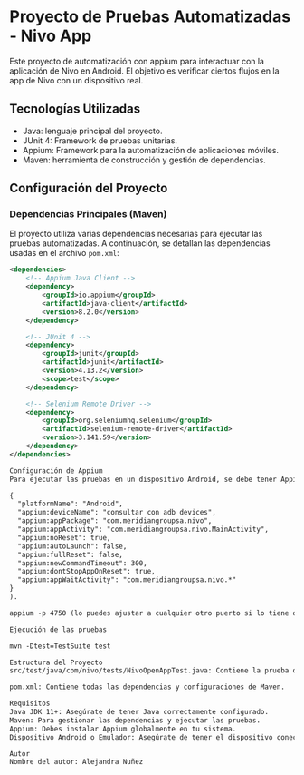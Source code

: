 # Proyecto de Pruebas Automatizadas - Nivo App

Este proyecto de automatización con appium para interactuar con la aplicación de Nivo en Android. El objetivo es verificar ciertos flujos en la app de Nivo con un dispositivo real.

## Tecnologías Utilizadas

- Java: lenguaje principal del proyecto.
- JUnit 4: Framework de pruebas unitarias.
- Appium: Framework para la automatización de aplicaciones móviles.
- Maven: herramienta de construcción y gestión de dependencias.

## Configuración del Proyecto

### Dependencias Principales (Maven)

El proyecto utiliza varias dependencias necesarias para ejecutar las pruebas automatizadas. A continuación, se detallan las dependencias usadas en el archivo `pom.xml`:

```xml
<dependencies>
    <!-- Appium Java Client -->
    <dependency>
        <groupId>io.appium</groupId>
        <artifactId>java-client</artifactId>
        <version>8.2.0</version>
    </dependency>

    <!-- JUnit 4 -->
    <dependency>
        <groupId>junit</groupId>
        <artifactId>junit</artifactId>
        <version>4.13.2</version>
        <scope>test</scope>
    </dependency>

    <!-- Selenium Remote Driver -->
    <dependency>
        <groupId>org.seleniumhq.selenium</groupId>
        <artifactId>selenium-remote-driver</artifactId>
        <version>3.141.59</version>
    </dependency>
</dependencies>

Configuración de Appium
Para ejecutar las pruebas en un dispositivo Android, se debe tener Appium instalado y configurado detalles de configuracion (Server Address: localhost, Server Port: 4750, check: Allow CORS, check: Relaxed Security), configuracion appium inspector (Server Address: localhost, Server Port: 4750, Remote Path: /wd/hub, Advanced Settings: check: Allow Unauthorized Certificates, JSON Representation:

{
  "platformName": "Android",
  "appium:deviceName": "consultar con adb devices",
  "appium:appPackage": "com.meridiangroupsa.nivo",
  "appium:appActivity": "com.meridiangroupsa.nivo.MainActivity",
  "appium:noReset": true,
  "appium:autoLaunch": false,
  "appium:fullReset": false,
  "appium:newCommandTimeout": 300,
  "appium:dontStopAppOnReset": true,
  "appium:appWaitActivity": "com.meridiangroupsa.nivo.*"
}
).

appium -p 4750 (lo puedes ajustar a cualquier otro puerto si lo tiene ocupado)

Ejecución de las pruebas

mvn -Dtest=TestSuite test

Estructura del Proyecto
src/test/java/com/nivo/tests/NivoOpenAppTest.java: Contiene la prueba que abre la aplicación de Nivo en un dispositivo Android.

pom.xml: Contiene todas las dependencias y configuraciones de Maven.

Requisitos
Java JDK 11+: Asegúrate de tener Java correctamente configurado.
Maven: Para gestionar las dependencias y ejecutar las pruebas.
Appium: Debes instalar Appium globalmente en tu sistema.
Dispositivo Android o Emulador: Asegúrate de tener el dispositivo conectado y depuración USB habilitada.

Autor
Nombre del autor: Alejandra Nuñez
